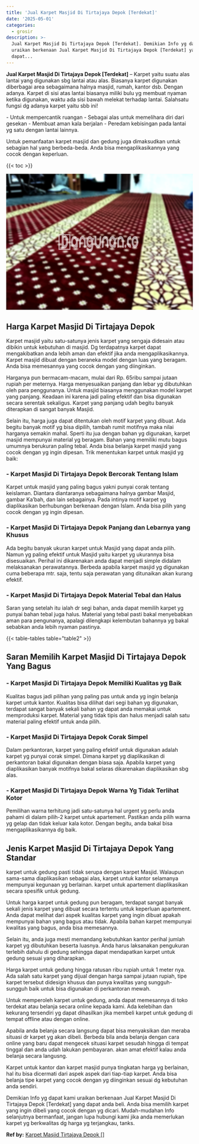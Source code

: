 ```yaml
---
title: 'Jual Karpet Masjid Di Tirtajaya Depok [Terdekat]'
date: '2025-05-01'
categories:
  - grosir
description: >-
  Jual Karpet Masjid Di Tirtajaya Depok [Terdekat]. Demikian Info yg dapat kami
  uraikan berkenaan Jual Karpet Masjid Di Tirtajaya Depok [Terdekat] yang
  dapat...
---
```


**Jual Karpet Masjid Di Tirtajaya Depok \[Terdekat\]** – Karpet yaitu suatu alas lantai yang digunakan sbg lantai atau alas. Biasanya karpet digunakan diberbagai area sebagaimana halnya masjid, rumah, kantor dsb. Dengan adanya. Karpet di sisi atas lantai biasanya miliki bulu yg membuat nyaman ketika digunakan, waktu ada sisi bawah melekat terhadap lantai. Salahsatu fungsi dg adanya karpet yaitu sbb ini!

\- Untuk mempercantik ruangan - Sebagai alas untuk memelihara diri dari gesekan - Membuat aman kala berjalan - Peredam kebisingan pada lantai yg satu dengan lantai lainnya.

Untuk pemanfaatan karpet masjid dan gedung juga dimaksudkan untuk sebagian hal yang berbeda-beda. Anda bisa mengaplikasikannya yang cocok dengan keperluan.

{{< toc >}}

![Jual Karpet Masjid Di Tirtajaya Depok [Terdekat]](/images/grosir-karpet-murah-12.png)

## Harga Karpet Masjid Di Tirtajaya Depok

Karpet masjid yaitu satu-satunya jenis karpet yang sengaja didesain atau dibikin untuk kebutuhan di masjid. Dg terdapatnya karpet dapat mengakibatkan anda lebih aman dan efektif jika anda mengaplikasikannya. Karpet masjid dibuat dengan beraneka model dengan luas yang beragam. Anda bisa memesannya yang cocok dengan yang diinginkan.

Harganya pun bermacam-macam, mulai dari Rp. 65ribu sampai jutaan rupiah per meternya. Harga menyesuaikan panjang dan lebar yg dibutuhkan oleh para penggunanya. Untuk masjid biasanya menggunakan model karpet yang panjang. Keadaan ini karena jadi paling efektif dan bisa digunakan secara serentak sekaligus. Karpet yang panjang udah begitu banyak diterapkan di sangat banyak Masjid.

Selain itu, harga juga dapat ditentukan oleh motif karpet yang dibuat. Ada begitu banyak motif yg bisa dipilih, tambah rumit motifnya maka nilai harganya semakin mahal. Sperti itu jua dengan bahan yg digunakan, karpet masjid mempunyai material yg beragam. Bahan yang memiliki mutu bagus umumnya berukuran paling tebal. Anda bisa belanja karpet masjid yang cocok dengan yg ingin dipesan. Trik menentukan karpet untuk masjid yg baik:

### \- Karpet Masjid Di Tirtajaya Depok Bercorak Tentang Islam

Karpet untuk masjid yang paling bagus yakni punyai corak tentang keislaman. Diantara diantaranya sebagaimana halnya gambar Masjid, gambar Ka’bah, dan lain sebagainya. Pada intinya motif karpet yg diaplikasikan berhubungan berkenaan dengan Islam. Anda bisa pilih yang cocok dengan yg ingin dipesan.

### \- Karpet Masjid Di Tirtajaya Depok Panjang dan Lebarnya yang Khusus

Ada begitu banyak ukuran karpet untuk Masjid yang dapat anda pilih. Namun yg paling efektif untuk Masjid yaitu karpet yg ukurannya bisa disesuaikan. Perihal ini dikarenakan anda dapat menjadi simple didalam melaksanakan perawatannya. Berbeda apabila karpet masjid yg digunakan cuma beberapa mtr. saja, tentu saja perawatan yang ditunaikan akan kurang efektif.

### \- Karpet Masjid Di Tirtajaya Depok Material Tebal dan Halus

Saran yang setelah itu ialah dr segi bahan, anda dapat memilih karpet yg punyai bahan tebal juga halus. Material yang tebal pasti bakal menyebabkan aman para pengunanya, apalagi dilengkapi kelembutan bahannya yg bakal sebabkan anda lebih nyaman pastinya.

{{< table-tables table="table2" >}}

## Saran Memilih Karpet Masjid Di Tirtajaya Depok Yang Bagus

### \- Karpet Masjid Di Tirtajaya Depok Memiliki Kualitas yg Baik

Kualitas bagus jadi pilihan yang paling pas untuk anda yg ingin belanja karpet untuk kantor. Kualitas bisa dilihat dari segi bahan yg digunakan, terdapat sangat banyak sekali bahan yg dapat anda memakai untuk memproduksi karpet. Material yang tidak tipis dan halus menjadi salah satu material paling efektif untuk anda pilih.

### \- Karpet Masjid Di Tirtajaya Depok Corak Simpel

Dalam perkantoran, karpet yang paling efektif untuk digunakan adalah karpet yg punyai corak simpel. Dimana karpet yg diaplikasikan di perkantoran bakal digunakan dengan biasa saja. Apabila karpet yang diaplikasikan banyak motifnya bakal selaras dikarenakan diaplikasikan sbg alas.

### \- Karpet Masjid Di Tirtajaya Depok Warna Yg Tidak Terlihat Kotor

Pemilihan warna terhitung jadi satu-satunya hal urgent yg perlu anda pahami di dalam pilih-2 karpet untuk apartement. Pastikan anda pilih warna yg gelap dan tidak keluar kala kotor. Dengan begitu, anda bakal bisa mengaplikasikannya dg baik.

## Jenis Karpet Masjid Di Tirtajaya Depok Yang Standar

karpet untuk gedung pasti tidak serupa dengan karpet Masjid. Walaupun sama-sama diaplikasikan sebagai alas, karpet untuk kantor selamanya mempunyai kegunaan yg berlainan. karpet untuk apartement diaplikasikan secara spesifik untuk gedung.

Untuk harga karpet untuk gedung pun beragam, terdapat sangat banyak sekali jenis karpet yang dibuat secara tertentu untuk keperluan apartement. Anda dapat melihat dari aspek kualitas karpet yang ingin dibuat apakah mempunyai bahan yang bagus atau tidak. Apabila bahan karpet mempunyai kwalitas yang bagus, anda bisa memesannya.

Selain itu, anda juga mesti memandang kebutuhkan kantor perihal jumlah karpet yg dibutuhkan beserta luasnya. Anda harus laksanakan pengukuran terlebih dahulu di gedung sehingga dapat mendapatkan karpet untuk gedung sesuai yang diharapkan.

Harga karpet untuk gedung hingga ratusan ribu rupiah untuk 1 meter nya. Ada salah satu karpet yang dijual dengan harga sampai jutaan rupiah, tipe karpet tersebut didesign khusus dan punya kwalitas yang sungguh-sungguh baik untuk bisa digunakan di perkantoran mewah.

Untuk memperoleh karpet untuk gedung, anda dapat memesannya di toko terdekat atau belanja secara online kepada kami. Ada kelebihan dan kekurang tersendiri yg dapat dihasilkan jika membeli karpet untuk gedung di tempat offline atau dengan online.

Apabila anda belanja secara langsung dapat bisa menyaksikan dan meraba situasi dr karpet yg akan dibeli. Berbeda bila anda belanja dengan cara online yang baru dapat mengecek situasi karpet sesudah hingga di tempat tinggal dan anda udah lakukan pembayaran. akan amat efektif kalau anda belanja secara langusng.

Karpet untuk kantor dan karpet masjid punya tingkatan harga yg berlainan, hal itu bisa dicermati dari aspek aspek dari tiap-tiap karpet. Anda bisa belanja tipe karpet yang cocok dengan yg diinginkan sesuai dg kebutuhan anda sendiri.

Demikian Info yg dapat kami uraikan berkenaan Jual Karpet Masjid Di Tirtajaya Depok \[Terdekat\] yang dapat anda beli. Anda bisa memilih karpet yang ingin dibeli yang cocok dengan yg dicari. Mudah-mudahan Info selanjutnya bermanfaat, jangan lupa hubungi kami jika anda memerlukan karpet yg berkwalitas dg harga yg terjangkau, tanks.

**Ref by:**  [Karpet Masjid Tirtajaya Depok []](https://id.wikipedia.org/wiki/Karpet)
